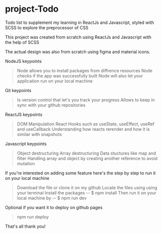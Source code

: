 # project-Todo

Todo list to supplement my learning in ReactJs and Javascript, styled with SCSS to explore the preprocessor of CSS

This project was created from scratch using ReactJs and Javascript with the help of SCSS

The actual design was also from scratch using figma and material icons.

NodeJS keypoints

> Node allows you to install packages from diffrence resources
> Node checks if the app was successfully built
> Node will also let your application run on your local machine

Git keypoints

> Is version control that let's you track your progress
> Allows to keep in sync with your github repositories

ReactJS keypoints

> DOM Manipulation
> React Hooks
> such as useState, useEffect, useRef and useCallback
> Understanding how reacts rerender and how it is similar with snapshots

Javascript keypoints

> Object destructuring
> Array destructuring
> Data stuctures like map and filter
> Handling array and object by creating another reference to avoid mutation

If you're interested on adding some feature here's the step by step to run it on your local machine

> Download the file or clone it on my github
> Locate the files using using your terminal
> Install the packages
> -- $ npm install
> Then run it on your local machine by
> -- $ npm run dev

Optional if you want it to deploy on github pages

> npm run deploy

That's all thank you!

